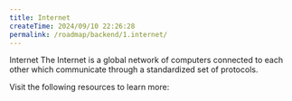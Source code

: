 ```yaml
---
title: Internet
createTime: 2024/09/10 22:26:28
permalink: /roadmap/backend/1.internet/
---
```

Internet
The Internet is a global network of computers connected to each other which communicate through a standardized set of protocols.

Visit the following resources to learn more: